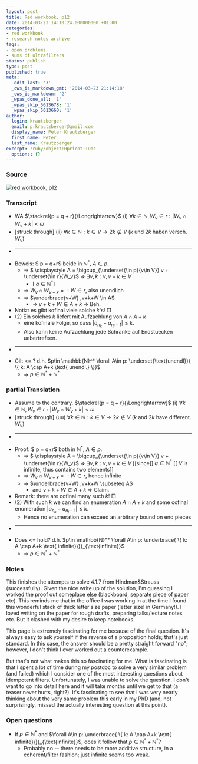 ```yaml
---
layout: post
title: Red workbook, p12
date: 2014-03-23 14:10:24.000000000 +01:00
categories:
- red workbook
- research notes archive
tags:
- open problems
- sums of ultrafilters
status: publish
type: post
published: true
meta:
  _edit_last: '3'
  _cws_is_markdown_gmt: '2014-03-23 21:14:18'
  _cws_is_markdown: '2'
  _wpas_done_all: '1'
  _wpas_skip_5613678: '1'
  _wpas_skip_5613660: '1'
author:
  login: krautzberger
  email: p.krautzberger@gmail.com
  display_name: Peter Krautzberger
  first_name: Peter
  last_name: Krautzberger
excerpt: !ruby/object:Hpricot::Doc
  options: {}
---
```


### Source

[![red workbook, p12](assets/2014-03-23-22.02.56_cropped-727x1024.jpg)](http://boolesrings.org/krautzberger/files/2014/03/2014-03-23-22.02.56_cropped.jpg)

### Transcript

*   WA $\stackrel{p = q + r}{\Longrightarrow}$ (i) $\forall k \in \mathbb{N}, W_v \in r: | W_v \cap W_v+k| < \omega$
*   [struck through] (ii) $\forall k \in \mathbb{N}: k \in V \rightarrow 2k \notin V$ ($k$ und $2k$ haben versch. $W_v$)
*   ---
*   Beweis: $ p = q+r$ beide in $\mathbb{N}^*$, $A\in p$.
    *   => $ \displaystyle A = \bigcup_{\underset{\in p}{v\in V}} v + \underset{\in r}{W_v}$ => $\exists v, k: v, v+k \in V$
        *   [ $q \in \mathbb{N}^*$]
    *   => $W_v \cap W_{v+k} =: W \in r$, also unendlich
    *   => $\underbrace{v+W} ,v+k+W \in A$
        *   => $v+k+W \in A+k$ => Beh.
*   Notiz: es gibt kofinal viele solche $k$'s! □
*   (2) Ein solches $k$ liefert mit Aufzaehlung von $A \cap A+k$
    *   eine kofinale Folge, so dass $|a_{n_k} - a_{n_j -1}| \leq k$.
    *   Also kann keine Aufzaehlung jede Schranke auf Endstuecken uebertrefeen.
*   ---
*   Gilt <= ? d.h. $p\in \mathbb{N}^* \forall A\in p: \underset{\text{unendl}}{ \{ k: A \cap A+k \text{ unendl.} \}}$
    *   => $p \in \mathbb{N}^* + \mathbb{N}^*$

### partial Translation

*   Assume to the contrary. $\stackrel{p = q + r}{\Longrightarrow}$ (i) $\forall k \in \mathbb{N}, W_v \in r: | W_v \cap W_v+k| < \omega$
*   [struck through] (uu) $\forall k \in \mathbb{N}: k \in V \rightarrow 2k \notin V$ ($k$ and $2k$ have different. $W_v$)
*   ---
*   Proof: $ p = q+r$ both in $\mathbb{N}^*$, $A\in p$.
    *   => $ \displaystyle A = \bigcup_{\underset{\in p}{v\in V}} v + \underset{\in r}{W_v}$ => $\exists v, k: v, v+k \in V$ [[since]] $q \in \mathbb{N}^*$ [[ $V$ is infinite, thus contains two elements]]
    *   => $W_v \cap W_{v+k} =: W \in r$, hence infinite
    *   => $\underbrace{v+W} ,v+k+W \subseteq A$
        *   and $v+k+W \in A+k$ => Claim.
*   Remark: there are cofinal many such $k$! □
*   (2) With such $k$ we can find an enumeration $A \cap A+k$ and some cofinal enumeration $|a_{n_k} - a_{n_j -1}| \leq k$.
    *   Hence no enumeration can exceed an arbitrary bound on end pieces
*   ---
*   Does <= hold? d.h. $p\in \mathbb{N}^* \forall A\in p: \underbrace{ \{ k: A \cap A+k \text{ infinite}\}}_{\text{infinite}}$
    *   => $p \in \mathbb{N}^* + \mathbb{N}^*$

### Notes

This finishes the attempts to solve 4.1.7 from Hindman&Strauss (successfully). Given the nice write up of the solution, I'm guessing I worked the proof out someplace else (blackboard, separate piece of paper etc). This reminds me that in the office I was working in at the time I found this wonderful stack of thick letter size paper (letter size! in Germany!). I loved writing on the paper for rough drafts, preparing talks/lecture notes etc. But it clashed with my desire to keep notebooks.

This page is extremely fascinating for me because of the final question. It's always easy to ask yourself if the reverse of a proposition holds; that's just standard. In this case, the answer should be a pretty straight forward "no"; however, I don't think I ever worked out a counterexample.

But that's not what makes this so fascinating for me. What is fascinating is that I spent a lot of time during my postdoc to solve a very similar problem (and failed) which I consider one of the most interesting questions about idempotent filters. Unfortunately, I was unable to solve the question. I don't want to go into detail here and it will take months until we get to that (a teaser never hurts, right?). It's fascinating to see that I was very nearly thinking about the very same problem this early in my PhD (and, not surprisingly, missed the actually interesting question at this point).

### Open questions

*   If $p\in \mathbb{N}^*$ and $\forall A\in p: \underbrace{ \{ k: A \cap A+k \text{ infinite}\}}_{\text{infinite}}$, does it follow that $p \in \mathbb{N}^* + \mathbb{N}^*$?
    *   Probably no -- there needs to be more additive structure, in a coherent/filter fashion; just infinite seems too weak.
